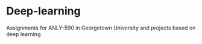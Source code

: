 # Deep-learning
Assignments for ANLY-590 in Georgetown University and projects based on deep learning
